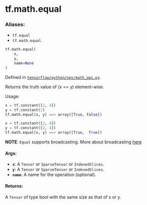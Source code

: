 <div itemscope itemtype="http://developers.google.com/ReferenceObject">
<meta itemprop="name" content="tf.math.equal" />
<meta itemprop="path" content="Stable" />
</div>

# tf.math.equal

### Aliases:

* `tf.equal`
* `tf.math.equal`

``` python
tf.math.equal(
    x,
    y,
    name=None
)
```



Defined in [`tensorflow/python/ops/math_ops.py`](/code/stable/tensorflow/python/ops/math_ops.py).

Returns the truth value of (x == y) element-wise.

Usage:

```python
x = tf.constant([2, 4])
y = tf.constant(2)
tf.math.equal(x, y) ==> array([True, False])

x = tf.constant([2, 4])
y = tf.constant([2, 4])
tf.math.equal(x, y) ==> array([True,  True])
```

**NOTE**: `Equal` supports broadcasting. More about broadcasting [here](
https://docs.scipy.org/doc/numpy-1.13.0/user/basics.broadcasting.html)

#### Args:

* <b>`x`</b>: A `Tensor` or `SparseTensor` or `IndexedSlices`.
* <b>`y`</b>: A `Tensor` or `SparseTensor` or `IndexedSlices`.
* <b>`name`</b>: A name for the operation (optional).


#### Returns:

A `Tensor` of type bool with the same size as that of x or y.